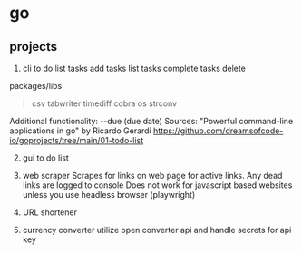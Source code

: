 # go

## projects

1. cli to do list
tasks add
tasks list
tasks complete
tasks delete

packages/libs
> csv
> tabwriter
> timediff
> cobra
> os
> strconv

Additional functionality:
--due (due date)
Sources:
"Powerful command-line applications in go" by Ricardo Gerardi
https://github.com/dreamsofcode-io/goprojects/tree/main/01-todo-list

2. gui to do list

3. web scraper
Scrapes for links on web page for active links. Any dead links are logged to console
Does not work for javascript based websites unless you use headless browser (playwright)

4. URL shortener

5. currency converter utilize open converter api and handle secrets for api key
